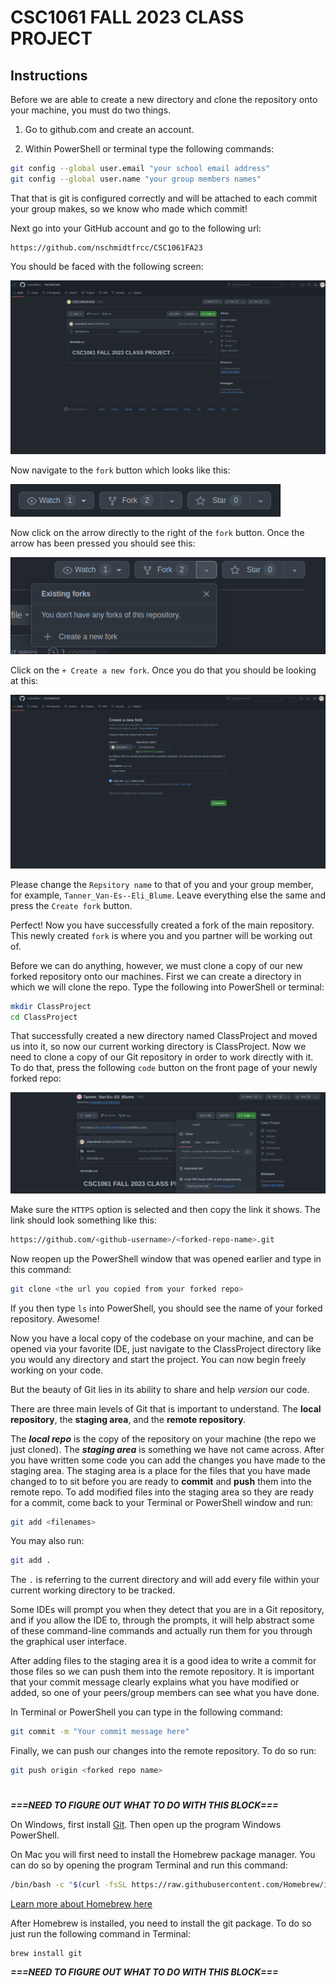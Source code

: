 # CSC1061 FALL 2023 CLASS PROJECT

## Instructions

Before we are able to create a new directory and clone the repository onto your machine, you must do two things.

1. Go to github.com and create an account.

2. Within PowerShell or terminal type the following commands:

```bash
git config --global user.email "your school email address"
git config --global user.name "your group members names"
```

That that is git is configured correctly and will be attached to each commit your group makes, so we know who made which commit!

Next go into your GitHub account and go to the following url:

```
https://github.com/nschmidtfrcc/CSC1061FA23
```

You should be faced with the following screen:

![CSC git screen](./Assets/csc1061-git-full-window.png)

Now navigate to the `fork` button which looks like this:

![CSC fork button](./Assets/csc-git-fork-button.png)

Now click on the arrow directly to the right of the `fork` button. Once the arrow has been pressed you should see this:

![CSC fork button pushed](./Assets/csc-fork-button-pressed.png)

Click on the `+ Create a new fork`. Once you do that you should be looking at this:

![fork screen](./Assets/fork-screen.png)

Please change the `Repsitory name` to that of you and your group member, for example, `Tanner_Van-Es--Eli_Blume`. Leave everything else the same and press the `Create fork` button.

Perfect! Now you have successfully created a fork of the main repository. This newly created `fork` is where you and you partner will be working out of.

Before we can do anything, however, we must clone a copy of our new forked repository onto our machines. First we can create a directory in which we will clone the repo. Type the following into PowerShell or terminal:

```bash
mkdir ClassProject
cd ClassProject
```

That successfully created a new directory named ClassProject and moved us into it, so now our current working directory is ClassProject. Now we need to clone a copy of our Git repository in order to work directly with it. To do that, press the following `code` button on the front page of your newly forked repo:

![code button](./Assets/code-button-clone.png)

Make sure the `HTTPS` option is selected and then copy the link it shows. The link should look something like this: 

```bash
https://github.com/<github-username>/<forked-repo-name>.git
```

Now reopen up the PowerShell window that was opened earlier and type in this command:

```bash
git clone <the url you copied from your forked repo>
```

If you then type `ls` into PowerShell, you should see the name of your forked repository. Awesome!

Now you have a local copy of the codebase on your machine, and can be opened via your favorite IDE, just navigate to the ClassProject directory like you would any directory and start the project. You can now begin freely working on your code.

But the beauty of Git lies in its ability to share and help *version* our code.

There are three main levels of Git that is important to understand. The **local repository**, the **staging area**, and the **remote repository**.

The ***local repo*** is the copy of the repository on your machine (the repo we just cloned). The ***staging area*** is something we have not came across. After you have written some code you can add the changes you have made to the staging area. The staging area is a place for the files that you have made changed to to sit before you are ready to **commit** and **push** them into the remote repo. To add modified files into the staging area so they are ready for a commit, come back to your Terminal or PowerShell window and run:

```bash
git add <filenames>
```

You may also run:

```bash
git add .
```

The `.` is referring to the current directory and will add every file within your current working directory to be tracked.

Some IDEs will prompt you when they detect that you are in a Git repository, and if you allow the IDE to, through the prompts, it will help abstract some of these command-line commands and actually run them for you through the graphical user interface.

After adding files to the staging area it is a good idea to write a commit for those files so we can push them into the remote repository. It is important that your commit message clearly explains what you have modified or added, so one of your peers/group members can see what you have done.

In Terminal or PowerShell you can type in the following command:

```bash
git commit -m "Your commit message here"
```

Finally, we can push our changes into the remote repository. To do so run:

```bash
git push origin <forked repo name>
```

# 

***===NEED TO FIGURE OUT WHAT TO DO WITH THIS BLOCK===***

On Windows, first install [Git](https://git-scm.com/download/win). Then open up the program Windows PowerShell.

On Mac you will first need to install the Homebrew package manager. You can do so by opening the program Terminal and run this command:

```bash
/bin/bash -c "$(curl -fsSL https://raw.githubusercontent.com/Homebrew/install/HEAD/install.sh)"
```

[Learn more about Homebrew here](https://brew.sh/)

After Homebrew is installed, you need to install the git package. To do so just run the following command in Terminal:

```homebrew
brew install git
```

***===NEED TO FIGURE OUT WHAT TO DO WITH THIS BLOCK===***

